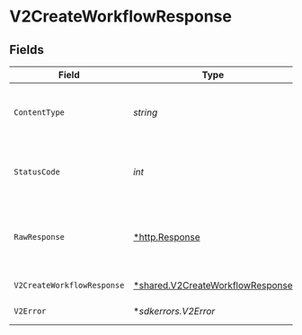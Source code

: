 # V2CreateWorkflowResponse


## Fields

| Field                                                                                      | Type                                                                                       | Required                                                                                   | Description                                                                                |
| ------------------------------------------------------------------------------------------ | ------------------------------------------------------------------------------------------ | ------------------------------------------------------------------------------------------ | ------------------------------------------------------------------------------------------ |
| `ContentType`                                                                              | *string*                                                                                   | :heavy_check_mark:                                                                         | HTTP response content type for this operation                                              |
| `StatusCode`                                                                               | *int*                                                                                      | :heavy_check_mark:                                                                         | HTTP response status code for this operation                                               |
| `RawResponse`                                                                              | [*http.Response](https://pkg.go.dev/net/http#Response)                                     | :heavy_check_mark:                                                                         | Raw HTTP response; suitable for custom response parsing                                    |
| `V2CreateWorkflowResponse`                                                                 | [*shared.V2CreateWorkflowResponse](../../../pkg/models/shared/v2createworkflowresponse.md) | :heavy_minus_sign:                                                                         | Created workflow                                                                           |
| `V2Error`                                                                                  | **sdkerrors.V2Error*                                                                       | :heavy_minus_sign:                                                                         | General error                                                                              |